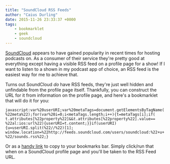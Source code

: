```yaml
---
title: "SoundCloud RSS Feeds"
author: "Caius Durling"
date: 2015-11-26 23:33:37 +0000
tags:
    - bookmarklet
    - geek
    - soundcloud
---
```


[SoundCloud][] appears to have gained popularity in recent times for hosting podcasts on. As a consumer of their service they're pretty good at everything except having a visible RSS feed on a profile page for a show! If I want to listen to a shown in my podcast app of choice, an RSS feed is the easiest way for me to achieve that.

[SoundCloud]: https://soundcloud.com

Turns out SoundCloud *do* have RSS feeds, they're just well hidden and unfindable from the profile page itself. Thankfully, you can construct the URL for it from information on the profile page, and here's a bookmarklet that will do it for you:

    javascript:var%20userURI;var%20metaTags=document.getElementsByTagName(
    %22meta%22);for(var%20i=0;i<metaTags.length;i++){t=metaTags[i];if(
    t.attributes[%22property%22]&&t.attributes[%22property%22].value==
    %22al:ios:url%22){userURI=t.content;}}if(userURI){u=userURI.split(%22//%22)[1];
    window.location=%22http://feeds.soundcloud.com/users/soundcloud:%22+u+
    %22/sounds.rss%22;}

Or as a [handy link][link] to copy to your bookmarks bar. Simply click/run that when on a SoundCloud profile page and you'll be taken to the RSS Feed URL.

[link]: javascript:var%20userURI;var%20metaTags=document.getElementsByTagName(%22meta%22);for(var%20i=0;i<metaTags.length;i++){t=metaTags[i];if(t.attributes[%22property%22]&&t.attributes[%22property%22].value==%22al:ios:url%22){userURI=t.content;}}if(userURI){u=userURI.split(%22//%22)[1];window.location=%22http://feeds.soundcloud.com/users/soundcloud:%22+u+%22/sounds.rss%22;}
